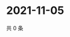 # 2021-11-05

共 0 条

<!-- BEGIN WEIBO -->
<!-- 最后更新时间 Fri Nov 05 2021 08:37:53 GMT+0800 (China Standard Time) -->

<!-- END WEIBO -->
